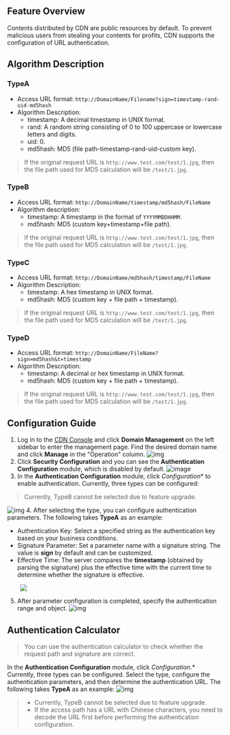 ## Feature Overview
Contents distributed by CDN are public resources by default. To prevent malicious users from stealing your contents for profits, CDN supports the configuration of URL authentication.

## Algorithm Description
### TypeA
- Access URL format: `http://DomainName/Filename?sign=timestamp-rand-uid-md5hash`
- Algorithm Description:
  - timestamp: A decimal timestamp in UNIX format.
  - rand: A random string consisting of 0 to 100 uppercase or lowercase letters and digits.
  - uid: 0.
  - md5hash: MD5 (file path-timestamp-rand-uid-custom key).

> If the original request URL is `http://www.test.com/test/1.jpg`, then the file path used for MD5 calculation will be `/test/1.jpg`.

### TypeB
- Access URL format: `http://DomainName/timestamp/md5hash/FileName`
- Algorithm description:
  - timestamp: A timestamp in the format of `YYYYMMDDHHMM`.
  - md5hash: MD5 (custom key+timestamp+file path).

> If the original request URL is `http://www.test.com/test/1.jpg`, then the file path used for MD5 calculation will be `/test/1.jpg`.

### TypeC
- Access URL format: `http://DomainName/md5hash/timestamp/FileName`
- Algorithm Description:
  - timestamp: A hex timestamp in UNIX format.
  - md5hash: MD5 (custom key + file path + timestamp).

> If the original request URL is `http://www.test.com/test/1.jpg`, then the file path used for MD5 calculation will be `/test/1.jpg`.

### TypeD
- Access URL format: `http://DomainName/FileName?sign=md5hash&t=timestamp`
- Algorithm Description:
  - timestamp: A decimal or hex timestamp in UNIX format.
  - md5hash: MD5 (custom key + file path + timestamp).

> If the original request URL is `http://www.test.com/test/1.jpg`, then the file path used for MD5 calculation will be `/test/1.jpg`.

## Configuration Guide
1. Log in to the [CDN Console](https://console.cloud.tencent.com/cdn) and click **Domain Management** on the left sidebar to enter the management page. Find the desired domain name and click **Manage** in the "Operation" column.
![img](https://main.qcloudimg.com/raw/dec7f22ef91890a5d39b969d01437361.png)
2. Click **Security Configuration** and you can see the **Authentication Configuration** module, which is disabled by default.
![image](https://main.qcloudimg.com/raw/7704e3f764d2e99ed61504783bb36b42.png)
3. In the **Authentication Configuration** module, click *Configuration** to enable authentication. Currently, three types can be configured:
> Currently, TypeB cannot be selected due to feature upgrade.
> 
![img](https://main.qcloudimg.com/raw/e011bc76fafa307013956f9b4f1e3b4c.png)
4. After selecting the type, you can configure authentication parameters. The following takes **TypeA** as an example:
   - Authentication Key: Select a specified string as the authentication key based on your business conditions.
   - Signature Parameter: Set a parameter name with a signature string. The value is **sign** by default and can be customized.
   - Effective Time: The server compares the **timestamp** (obtained by parsing the signature) plus the effective time with the current time to determine whether the signature is effective.

<img src="https://main.qcloudimg.com/raw/95253c212fcd2028d37d8e2f5f828c41.png"  style="margin: 0px 0px 0px 30px;">

5. After parameter configuration is completed, specify the authentication range and object.
![img](https://main.qcloudimg.com/raw/4c89dd4fc8aab848a3ada068794c2977.png)

## Authentication Calculator
> You can use the authentication calculator to check whether the request path and signature are correct.
> 
In the **Authentication Configuration** module, click *Configuration.** Currently, three types can be configured. Select the type, configure the authentication parameters, and then determine the authentication URL. The following takes **TypeA** as an example:
![img](https://main.qcloudimg.com/raw/8d090ea7b5358120a1e233245e06f885.png)
> 
> - Currently, TypeB cannot be selected due to feature upgrade.
> - If the access path has a URL with Chinese characters, you need to decode the URL first before performing the authentication configuration.

